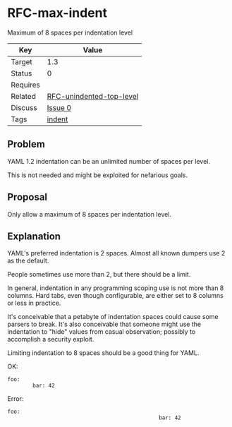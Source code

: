 RFC-max-indent
==============

Maximum of 8 spaces per indentation level


| Key | Value |
| --- | --- |
| Target | 1.3 |
| Status | 0 |
| Requires | |
| Related | [RFC-unindented-top-level](RFC-unindented-top-level.md) |
| Discuss | [Issue 0](../../issues/0) |
| Tags | [indent]() |


## Problem

YAML 1.2 indentation can be an unlimited number of spaces per level.

This is not needed and might be exploited for nefarious goals.


## Proposal

Only allow a maximum of 8 spaces per indentation level.


## Explanation

YAML's preferred indentation is 2 spaces.
Almost all known dumpers use 2 as the default.

People sometimes use more than 2, but there should be a limit.

In general, indentation in any programming scoping use is not more than 8 columns.
Hard tabs, even though configurable, are either set to 8 columns or less in practice.

It's conceivable that a petabyte of indentation spaces could cause some parsers to break.
It's also conceivable that someone might use the indentation to "hide" values from casual observation; possibly to accomplish a security exploit.

Limiting indentation to 8 spaces should be a good thing for YAML.

OK:
```
foo:
        bar: 42
```

Error:
```
foo:
                                                bar: 42
```
